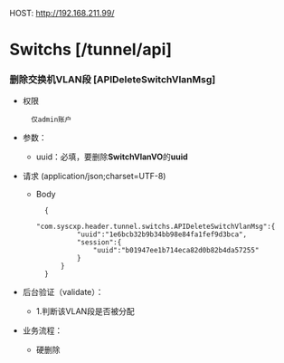 HOST: http://192.168.211.99/

# Switchs [/tunnel/api]

### 删除交换机VLAN段 [APIDeleteSwitchVlanMsg]

+ 权限
        
        仅admin账户

+ 参数：
    + uuid：必填，要删除**SwitchVlanVO**的**uuid**

+ 请求 (application/json;charset=UTF-8)

    + Body
    
            {
                "com.syscxp.header.tunnel.switchs.APIDeleteSwitchVlanMsg":{
                    "uuid":"1e6bcb32b9b34bb98e84fa1fef9d3bca",
                    "session":{
                        "uuid":"b01947ee1b714eca82d0b82b4da57255"
                    }
                }
            }

+  后台验证（validate）：
    + 1.判断该VLAN段是否被分配

+  业务流程：
    + 硬删除